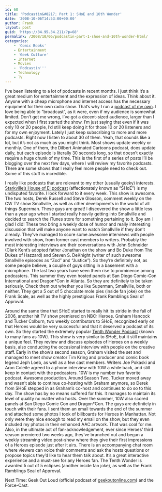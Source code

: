 ```yaml
---
id: 68
title: 'Podcastin&#8217; Part 1: SHoE and 10th Wonder'
date: '2008-10-06T14:53:00+00:00'
author: Frank
layout: post
guid: 'https://34.95.34.211/?p=68'
permalink: /2008/10/06/podcastin-part-1-shoe-and-10th-wonder-html/
categories:
    - 'Comic Books'
    - Entertainment
    - 'Geek Culture'
    - Internet
    - Movies
    - 'Podcastin'''
    - Technology
    - TV
---
```


I’ve been listening to a lot of podcasts in recent months. I just think it’s a great medium for entertainment and the expression of ideas. Think about it. Anyone with a cheap microphone and internet access has the necessary equipment for their own radio show. That’s why I run a [podcast of my own](http://www.frankpodcast.tk/). I love being able to “broadcast”, as it were, even if my audience is somewhat limited. Don’t get me wrong, I’ve got a decent-sized audience, larger than I expected when I first started the show. I’m just saying that even if it was only 10 or 20 people, I’d still keep doing it for those 10 or 20 listeners and for my own enjoyment. Lately I just keep subscribing to more and more podcasts. Right now I listen to about 30 of them. Yeah, that sounds like a lot, but it’s not as much as you might think. Most shows update weekly or monthly. One of them, the Dilbert Animated Cartoons podcast, does update daily, but each episode is literally 30 seconds long, so that doesn’t exactly require a huge chunk of my time. This is the first of a series of posts I’ll be blogging over the next few days, where I will review my favorite podcasts. There are some shows that I really feel more people need to check out. Some of this stuff is incredible.

I really like podcasts that are relevant to my other (usually geeky) interests. [Starkville’s House of El podcast](http://www.smallvillepodcast.com/) (affectionately known as “SHoE”) is my undisputed favorite. I look forward to it every week. This show is awesome. The two hosts, Derek Russell and Steve Glosson, comment weekly on the CW TV show Smallville, as well as other developments in the world of all things Superman. These guys are great! I discovered the show a little less than a year ago when I started really heavily getting into Smallville and decided to search the iTunes store for something pertaining to it. Boy am I glad I did! These two bring a weekly dose of humor and really interesting discussion that will make anyone want to watch Smallville if they don’t already. They’ve managed to score some awesome interviews with people involved with show, from former cast members to writers. Probably the most interesting interviews are their conversations with John Schneider (Clark Kent’s adopted father Jonathan on the show and Bo Duke from The Dukes of Hazzard) and Steven S. DeKnight (writer of such awesome Smallville episodes as “Zod” and “Justice”). So they’re definitely not, as some people believe, a couple of guys sitting in a basement with a microphone. The last two years have seen them rise to prominence among podcasters. This summer they even hosted panels at San Diego Comic-Con International and Dragon\*Con in Atlanta. So they are definitely to be taken seriously. Check them out whether you like Superman, Smallville, both or neither. They get a 5 out of 5 chocolate mole pies (inside fan joke) on the Frank Scale, as well as the highly prestigious Frank Ramblings Seal of Approval.

Around the same time that SHoE started to really hit its stride in the fall of 2006, another hit TV show premiered on NBC: Heroes. Graham Hancock and Tucker Colburn, two weekly contributors to SHoE, recognized early on that Heroes would be very successful and that it deserved a podcast of its own. So they started the extremely popular [Tenth Wonder Podcast](http://www.heroespodcast.com/) (known to many fans as 10W). This show is very similar to SHoE, but it still maintains a unique feel. They review and discuss episodes of Heroes on a weekly basis, also conducting the occasional interview with people on the creative staff. Early in the show’s second season, Graham visited the set and managed to meet show creator Tim Kring and producer and comic book legend Jeph Loeb, as well as a few cast members. Writers Joe Pokaski and Aron Coleite agreed to a phone interview with 10W a while back, and still keep in contact with the podcasters. 10W is my number two favorite podcast. Awesome production. Around Season Two, Tucker moved away and wasn’t able to continue co-hosting with Graham anymore, so Derek from SHoE stepped in as Graham’s co-host and continues to do so to this day. The show has by no means suffered for this. It manages to maintain its level of quality no matter who hosts. Over the summer, 10W also scored panels at San Diego Comic Con and Dragon\*Con. The guys are definitely in touch with their fans. I sent them an email towards the end of the summer and attached some photos I took of billboards for Heroes in Manhattan. Not only were they nice enough to read my email on the show, but they even included my photos in their enhanced AAC artwork. That was cool for me. Also, in the ultimate act of fan-acknowledgement, ever since Heroes’ third season premiered two weeks ago, they’ve branched out and begun a weekly streaming video post-show where they give their first impressions of a Heroes episode just after it airs. There is an accompanying chat room where viewers can voice their comments and ask the hosts questions or propose topics they’d like to hear them talk about. It’s a great interactive experience and a must-see for any Heroes fan. The Tenth Wonder is awarded 5 out of 5 eclipses (another inside fan joke), as well as the Frank Ramblings Seal of Approval.

Next Time: Geek Out Loud (official podcast of [geekoutonline.com](http://www.geekoutonline.com/)) and the Force-Cast.